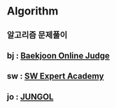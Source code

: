 # Algorithm

## 알고리즘 문제풀이

## **bj** : [Baekjoon Online Judge](https://www.acmicpc.net)
## **sw** : [SW Expert Academy](https://www.swexpertacademy.com/main/main.do)
## **jo** : [JUNGOL](http://www.jungol.co.kr)
